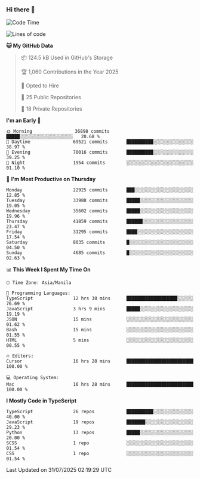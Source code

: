 ### Hi there 👋

<!--START_SECTION:waka-->
![Code Time](http://img.shields.io/badge/Code%20Time-1%2C969%20hrs%2035%20mins-blue)

![Lines of code](https://img.shields.io/badge/From%20Hello%20World%20I%27ve%20Written-67.9%20million%20lines%20of%20code-blue)

**🐱 My GitHub Data** 

> 📦 124.5 kB Used in GitHub's Storage 
 > 
> 🏆 1,060 Contributions in the Year 2025
 > 
> 💼 Opted to Hire
 > 
> 📜 25 Public Repositories 
 > 
> 🔑 18 Private Repositories 
 > 
**I'm an Early 🐤** 

```text
🌞 Morning                36898 commits       █████░░░░░░░░░░░░░░░░░░░░   20.68 % 
🌆 Daytime                69521 commits       ██████████░░░░░░░░░░░░░░░   38.97 % 
🌃 Evening                70016 commits       ██████████░░░░░░░░░░░░░░░   39.25 % 
🌙 Night                  1954 commits        ░░░░░░░░░░░░░░░░░░░░░░░░░   01.10 % 
```
📅 **I'm Most Productive on Thursday** 

```text
Monday                   22925 commits       ███░░░░░░░░░░░░░░░░░░░░░░   12.85 % 
Tuesday                  33988 commits       █████░░░░░░░░░░░░░░░░░░░░   19.05 % 
Wednesday                35602 commits       █████░░░░░░░░░░░░░░░░░░░░   19.96 % 
Thursday                 41859 commits       ██████░░░░░░░░░░░░░░░░░░░   23.47 % 
Friday                   31295 commits       ████░░░░░░░░░░░░░░░░░░░░░   17.54 % 
Saturday                 8035 commits        █░░░░░░░░░░░░░░░░░░░░░░░░   04.50 % 
Sunday                   4685 commits        █░░░░░░░░░░░░░░░░░░░░░░░░   02.63 % 
```


📊 **This Week I Spent My Time On** 

```text
🕑︎ Time Zone: Asia/Manila

💬 Programming Languages: 
TypeScript               12 hrs 38 mins      ███████████████████░░░░░░   76.69 % 
JavaScript               3 hrs 9 mins        █████░░░░░░░░░░░░░░░░░░░░   19.19 % 
JSON                     15 mins             ░░░░░░░░░░░░░░░░░░░░░░░░░   01.62 % 
Bash                     15 mins             ░░░░░░░░░░░░░░░░░░░░░░░░░   01.55 % 
HTML                     5 mins              ░░░░░░░░░░░░░░░░░░░░░░░░░   00.55 % 

🔥 Editors: 
Cursor                   16 hrs 28 mins      █████████████████████████   100.00 % 

💻 Operating System: 
Mac                      16 hrs 28 mins      █████████████████████████   100.00 % 
```

**I Mostly Code in TypeScript** 

```text
TypeScript               26 repos            ██████████░░░░░░░░░░░░░░░   40.00 % 
JavaScript               19 repos            ███████░░░░░░░░░░░░░░░░░░   29.23 % 
Python                   13 repos            █████░░░░░░░░░░░░░░░░░░░░   20.00 % 
SCSS                     1 repo              ░░░░░░░░░░░░░░░░░░░░░░░░░   01.54 % 
CSS                      1 repo              ░░░░░░░░░░░░░░░░░░░░░░░░░   01.54 % 
```




 Last Updated on 31/07/2025 02:19:29 UTC
<!--END_SECTION:waka-->
